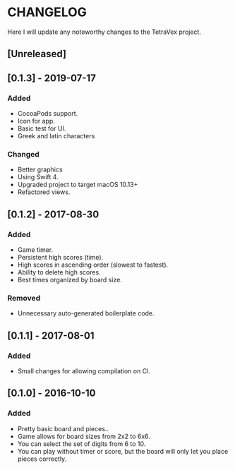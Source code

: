 # CHANGELOG
Here I will update any noteworthy changes to the TetraVex project.

## [Unreleased]

## [0.1.3] - 2019-07-17
### Added
- CocoaPods support.
- Icon for app.
- Basic test for UI.
- Greek and latin characters

### Changed
- Better graphics
- Using Swift 4.
- Upgraded project to target macOS 10.13+
- Refactored views.

## [0.1.2] - 2017-08-30
### Added
- Game timer.
- Persistent high scores (time).
- High scores in ascending order (slowest to fastest).
- Ability to delete high scores.
- Best times organized by board size.

### Removed
- Unnecessary auto-generated boilerplate code.

## [0.1.1] - 2017-08-01
### Added
- Small changes for allowing compilation on CI.

## [0.1.0] - 2016-10-10
### Added
- Pretty basic board and pieces..
- Game allows for board sizes from 2x2 to 6x6.
- You can select the set of digits from 6 to 10.
- You can play without timer or score, but the board will only let you place pieces
correctly.
